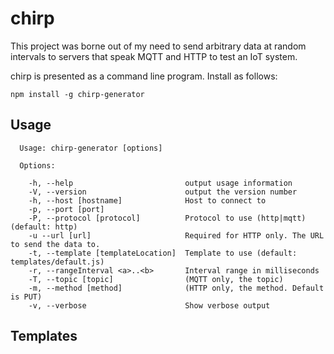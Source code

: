 # chirp
This project was borne out of my need to send arbitrary data at random intervals to servers that speak MQTT and HTTP
to test an IoT system.

chirp is presented as a command line program. Install as follows:

    npm install -g chirp-generator
    
## Usage
    
      Usage: chirp-generator [options]
    
      Options:
    
        -h, --help                         output usage information
        -V, --version                      output the version number
        -h, --host [hostname]              Host to connect to
        -p, --port [port]                  
        -P, --protocol [protocol]          Protocol to use (http|mqtt) (default: http)
        -u --url [url]                     Required for HTTP only. The URL to send the data to.
        -t, --template [templateLocation]  Template to use (default: templates/default.js)
        -r, --rangeInterval <a>..<b>       Interval range in milliseconds
        -T, --topic [topic]                (MQTT only, the topic)
        -m, --method [method]              (HTTP only, the method. Default is PUT)
        -v, --verbose                      Show verbose output
    
## Templates     